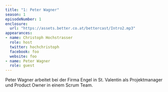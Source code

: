```yaml
---
title: "1: Peter Wagner"
season: 1
episodeNumber: 1
enclosure:
  url: "https://assets.better.co.at/bettercast/Intro2.mp3"
appearances:
- name: Christoph Hochstrasser
  role: host
  twitter: hochchristoph
  facebook: foo
  website: foo
- name: Peter Wagner
  role: guest
---
```

Peter Wagner arbeitet bei der Firma Engel in St. Valentin als Projektmanager und Product Owner in einem Scrum Team.
